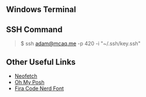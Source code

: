 ## Windows Terminal

## SSH Command

> \$ ssh adam@mcaq.me -p 420 -i "~/.ssh/key.ssh"

## Other Useful Links

   - [Neofetch](https://www.makeuseof.com/how-to-install-and-use-neofetch-on-windows/#:~:text=Fetching%20your%20system%20specs%20in)
   - [Oh My Posh](https://ohmyposh.dev/docs/installation/windows)
   - [Fira Code Nerd Font](https://github.com/ryanoasis/nerd-fonts/releases/download/v2.1.0/FiraCode.zip)

